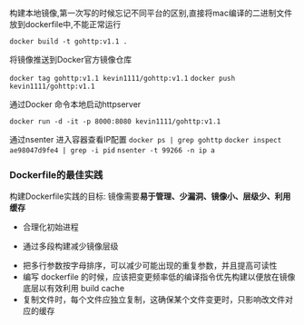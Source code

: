 ### 
构建本地镜像,第一次写的时候忘记不同平台的区别,直接将mac编译的二进制文件放到dockerfile中,不能正常运行

`docker build -t gohttp:v1.1 .`

将镜像推送到Docker官方镜像仓库

`docker tag gohttp:v1.1 kevin1111/gohttp:v1.1`
`docker push kevin1111/gohttp:v1.1`

通过Docker 命令本地启动httpserver

`docker run -d -it -p 8000:8080 kevin1111/gohttp:v1.1`

通过nsenter 进入容器查看IP配置
`docker ps | grep gohttp`
`docker inspect ae98047d9fe4 | grep -i pid`
`nsenter -t 99266 -n ip a`


### Dockerfile的最佳实践

构建Dockerfile实践的目标: 镜像需要**易于管理、少漏洞、镜像小、层级少、利用缓存**

* 合理化初始进程

* 通过多段构建减少镜像层级

- 把多行参数按字母排序，可以减少可能出现的重复参数，并且提高可读性
- 编写 dockerfile 的时候，应该把变更频率低的编译指令优先构建以便放在镜像底层以有效利用 build cache
- 复制文件时，每个文件应独立复制，这确保某个文件变更时，只影响改文件对应的缓存

